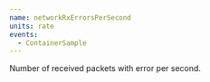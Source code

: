 ```yaml
---
name: networkRxErrorsPerSecond
units: rate
events:
  - ContainerSample
---
```


Number of received packets with error per second.